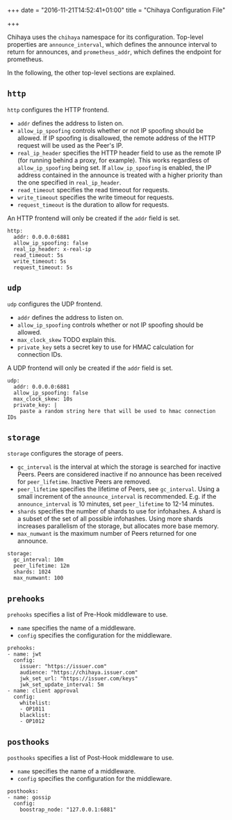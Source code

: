 +++
date = "2016-11-21T14:52:41+01:00"
title = "Chihaya Configuration File"

+++

Chihaya uses the `chihaya` namespace for its configuration.
Top-level properties are `announce_interval`, which defines the announce interval to return for announces, and `prometheus_addr`, which defines the endpoint for prometheus.

In the following, the other top-level sections are explained.


## `http`

`http` configures the HTTP frontend. 

- `addr` defines the address to listen on.
- `allow_ip_spoofing` controls whether or not IP spoofing should be allowed.
    If IP spoofing is disallowed, the remote address of the HTTP request will be used as the Peer's IP.
- `real_ip_header` specifies the HTTP header field to use as the remote IP (for running behind a proxy, for example).
    This works regardless of `allow_ip_spoofing` being set.
    If `allow_ip_spoofing` is enabled, the IP address contained in the announce is treated with a higher priority than the one specified in `real_ip_header`.
- `read_timeout` specifies the read timeout for requests.
- `write_timeout` specifies the write timeout for requests.
- `request_timeout` is the duration to allow for requests.

An HTTP frontend will only be created if the `addr` field is set.

```
http:
  addr: 0.0.0.0:6881
  allow_ip_spoofing: false
  real_ip_header: x-real-ip
  read_timeout: 5s
  write_timeout: 5s
  request_timeout: 5s
```

## `udp`

`udp` configures the UDP frontend.

- `addr` defines the address to listen on.
- `allow_ip_spoofing` controls whether or not IP spoofing should be allowed.
- `max_clock_skew` TODO explain this.
- `private_key` sets a secret key to use for HMAC calculation for connection IDs.

A UDP frontend will only be created if the `addr` field is set.

```
udp:
  addr: 0.0.0.0:6881
  allow_ip_spoofing: false
  max_clock_skew: 10s
  private_key: |
    paste a random string here that will be used to hmac connection IDs
```

## `storage`

`storage` configures the storage of peers.

- `gc_interval` is the interval at which the storage is searched for inactive Peers.
    Peers are considered inactive if no announce has been received for `peer_lifetime`.
    Inactive Peers are removed.
- `peer_lifetime` specifies the lifetime of Peers, see `gc_interval`.
    Using a small increment of the `announce_interval` is recommended.
    E.g. if the `announce_interval` is 10 minutes, set `peer_lifetime` to 12-14 minutes.
- `shards` specifies the number of shards to use for infohashes.
    A shard is a subset of the set of all possible infohashes.
    Using more shards increases parallelism of the storage, but allocates more base memory.
- `max_numwant` is the maximum number of Peers returned for one announce.

```
storage:
  gc_interval: 10m
  peer_lifetime: 12m
  shards: 1024
  max_numwant: 100
```

## `prehooks`

`prehooks` specifies a list of Pre-Hook middleware to use.

- `name` specifies the name of a middleware.
- `config` specifies the configuration for the middleware.

```
prehooks:
- name: jwt
  config:
    issuer: "https://issuer.com"
    audience: "https://chihaya.issuer.com"
    jwk_set_url: "https://issuer.com/keys"
    jwk_set_update_interval: 5m
- name: client approval
  config:
    whitelist:
    - OP1011
    blacklist:
    - OP1012
```

## `posthooks`

`posthooks` specifies a list of Post-Hook middleware to use.

- `name` specifies the name of a middleware.
- `config` specifies the configuration for the middleware.

```
posthooks:
- name: gossip
  config:
    boostrap_node: "127.0.0.1:6881"
```


